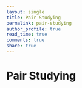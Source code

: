 ```yaml
---
layout: single
title: Pair Studying
permalink: pair-studying
author_profile: true
read_time: true
comments: true
share: true
---
```


# Pair Studying

